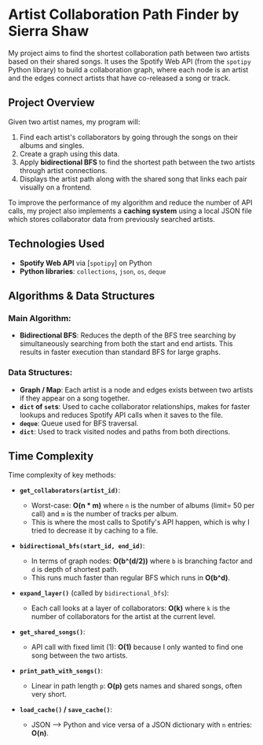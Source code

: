 # Artist Collaboration Path Finder by Sierra Shaw

My project aims to find the shortest collaboration path between two artists based on their shared songs. It uses the Spotify Web API (from the `spotipy` Python library) to build a collaboration graph, where each node is an artist and the edges connect artists that have co-released a song or track.

## Project Overview

Given two artist names, my program will:
1. Find each artist's collaborators by going through the songs on their albums and singles.
2. Create a graph using this data.
3. Apply **bidirectional BFS** to find the shortest path between the two artists through artist connections.
4. Displays the artist path along with the shared song that links each pair visually on a frontend.

To improve the performance of my algorithm and reduce the number of API calls, my project also implements a **caching system** using a local JSON file which stores collaborator data from previously searched artists.

## Technologies Used

- **Spotify Web API** via [`spotipy`] on Python
- **Python libraries**: `collections`, `json`, `os`, `deque`

## Algorithms & Data Structures

### Main Algorithm:
- **Bidirectional BFS**: Reduces the depth of the BFS tree searching by simultaneously searching from both the start and end artists. This results in faster execution than standard BFS for large graphs.

### Data Structures:
- **Graph / Map**: Each artist is a node and edges exists between two artists if they appear on a song together.
- **`dict` of `set`s**: Used to cache collaborator relationships, makes for faster lookups and reduces Spotify API calls when it saves to the file.
- **`deque`**: Queue used for BFS traversal.
- **`dict`**: Used to track visited nodes and paths from both directions.

## Time Complexity

Time complexity of key methods:

- **`get_collaborators(artist_id)`**:  
  - Worst-case: **O(n * m)** where `n` is the number of albums (limit= 50 per call) and `m` is the number of tracks per album.  
  - This is where the most calls to Spotify's API happen, which is why I tried to decrease it by caching to a file.

- **`bidirectional_bfs(start_id, end_id)`**:  
  - In terms of graph nodes: **O(b^(d/2))** where `b` is branching factor and `d` is depth of shortest path.  
  - This runs much faster than regular BFS which runs in **O(b^d)**.

- **`expand_layer()`** (called by `bidirectional_bfs`): 
  - Each call looks at a layer of collaborators: **O(k)** where `k` is the number of collaborators for the artist at the current level.

- **`get_shared_songs()`**:  
  - API call with fixed limit (1): **O(1)** because I only wanted to find one song between the two artists.

- **`print_path_with_songs()`**:  
  - Linear in path length `p`: **O(p)** gets names and shared songs, often very short.

- **`load_cache()` / `save_cache()`**:  
  - JSON --> Python and vice versa of a JSON dictionary with `n` entries: **O(n)**.
